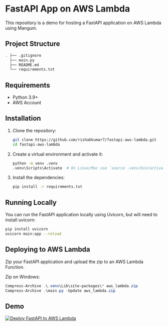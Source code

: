 # FastAPI App on AWS Lambda

This repository is a demo for hosting a FastAPI application on AWS Lambda using Mangum.

## Project Structure

``` sh
. ├── .gitignore 
  ├── main.py 
  ├── README.md 
  └── requirements.txt
```

## Requirements

- Python 3.9+
- AWS Account

## Installation

1. Clone the repository:

    ```sh
    git clone https://github.com/rishabkumar7/fastapi-aws-lambda.git
    cd fastapi-aws-lambda
    ```

2. Create a virtual environment and activate it:

    ```sh
    python -m venv .venv
    .venv\Scripts\Activate  # On Linux/Mac use `source .venv/bin/activate`
    ```

3. Install the dependencies:

    ```sh
    pip install -r requirements.txt
    ```

## Running Locally

You can run the FastAPI application locally using Uvicorn, but will need to install uvicorn:

```sh
pip install uvicorn
uvicorn main:app --reload
```

## Deploying to AWS Lambda

Zip your FastAPI application and upload the zip to an AWS Lambda Function.

Zip on Windows:

``` powershell
Compress-Archive .\.venv\Lib\site-packages\* aws_lambda.zip
Compress-Archive .\main.py -Update aws_lambda.zip
```

## Demo

[![Deploy FastAPI to AWS Lambda](https://img.youtube.com/vi/b0XCH04K8eQ/maxresdefault.jpg)](https://youtu.be/b0XCH04K8eQ)
